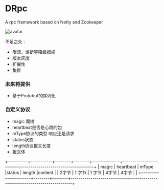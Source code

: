 # DRpc
A rpc  framework based on  Netty and Zookeeper

![avatar](https://camo.githubusercontent.com/78c42a3e3d50b3dc363b3a76335f52f9f53a2b93/68747470733a2f2f67772e616c697061796f626a656374732e636f6d2f7a6f732f6e656d6f7061696e7465725f70726f642f63656365666661382d643062662d346132612d613537612d3239393835343462336438612f736f6661737461636b2d736f66612d7270632d656e5f55532f7265736f75726365732d686f6d655f312e706e67)

不足之处 :
- 限流、熔断等降级措施
- 版本灰度
- 扩展性
- 集群


### 未来将提供
- 基于Protobuf的序列化


### 自定义协议


- magic 魔树
- heartbeat是否是心跳的包
- mType协议的类型 响应还是请求
- status状态
- length协议报文长度
- 报文体


+----------+-----------+--------+--------+--------------+---------------------------------------------------------------+
| magic    | heartbeat |  mType |status  | length       |content                                                        |
| 2字节    |  1 字节    | 1 字节 | 4字节   | 4字节        |                                                               |
+----------------------+--------+--------+------------------------------------------------------------------------------+


